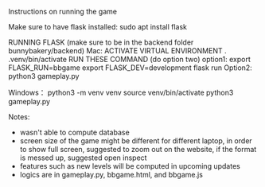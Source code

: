 Instructions on running the game

Make sure to have flask installed:
sudo apt install flask

RUNNING FLASK (make sure to be in the backend folder bunnybakery/backend)
Mac:
ACTIVATE VIRTUAL ENVIRONMENT
. .venv/bin/activate
RUN THESE COMMAND (do option two)
option1:
export FLASK_RUN=bbgame
export FLASK_DEV=development
flask run
Option2: 
python3 gameplay.py

Windows：
python3 -m venv venv
source venv/bin/activate
python3 gameplay.py


Notes:
- wasn't able to compute database
- screen size of the game might be different for different laptop, in order to show full screen, suggested to zoom out on the website, if the format is messed up, suggested open inspect
- features such as new levels will be computed in upcoming updates
- logics are in gameplay.py, bbgame.html, and bbgame.js
